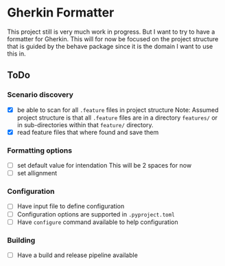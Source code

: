 # Gherkin Formatter

This project still is very much work in progress. But I want to try to have a formatter for Gherkin.
This will for now be focused on the project structure that is guided by the behave package since it is the domain I want to use this in.

## ToDo

### Scenario discovery

- [x] be able to scan for all `.feature` files in project structure
Note: Assumed project structure is that all `.feature` files are in a directory `features/` or in sub-directories within that `feature/` directory.
- [x] read feature files that where found and save them

### Formatting options

- [ ] set default value for intendation
This will be 2 spaces for now
- [ ] set allignment

### Configuration

- [ ] Have input file to define configuration
- [ ] Configuration options are supported in `.pyproject.toml`
- [ ] Have `configure` command available to help configuration

### Building

- [ ] Have a build and release pipeline available

